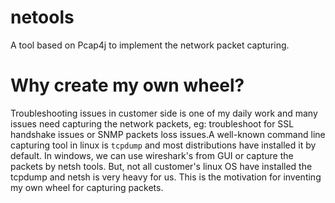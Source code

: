 # netools
A tool based on Pcap4j to implement the network packet capturing. 

# Why create my own wheel?
Troubleshooting issues in customer side is one of my daily work and many issues need capturing the network packets, 
eg: troubleshoot for SSL handshake issues or SNMP packets loss issues.A well-known command line capturing tool in linux 
is `tcpdump` and most distributions have installed it by default. In windows,
we can use wireshark's from GUI or capture the packets by netsh tools. But, not all customer's linux OS have installed 
the tcpdump and netsh is very heavy for us. This is the motivation for inventing my own wheel for capturing packets.

